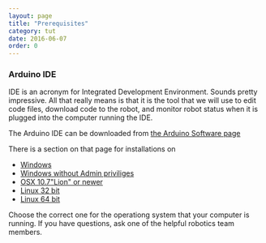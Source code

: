 ```yaml
---
layout: page
title: "Prerequisites"
category: tut
date: 2016-06-07
order: 0
---
```



### Arduino IDE

IDE is an acronym for Integrated Development Environment. Sounds pretty
impressive. All that really means is that it is the tool that we will
use to edit code files, download code to the robot, and monitor robot
status when it is plugged into the computer running the IDE.

The Arduino IDE can be downloaded from [the Arduino Software page](https://www.arduino.cc/en/Main/Software)

There is a section on that page for installations on

* [Windows](https://www.arduino.cc/download_handler.php?f=/arduino-1.6.9-windows.exe)
* [Windows without Admin priviliges](https://www.arduino.cc/download_handler.php?f=/arduino-1.6.9-windows.zip)
* [OSX 10.7"Lion" or newer](https://www.arduino.cc/download_handler.php?f=/arduino-1.6.9-macosx.zip)
* [Linux 32 bit](https://www.arduino.cc/download_handler.php?f=/arduino-1.6.9-linux32.tar.xz)
* [Linux 64 bit](https://www.arduino.cc/download_handler.php?f=/arduino-1.6.9-linux64.tar.xz)

Choose the correct one for the operationg system that your computer is
running. If you have questions, ask one of the helpful robotics team
members.


